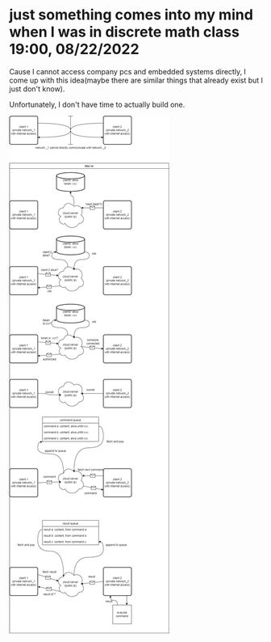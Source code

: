 # just something comes into my mind when I was in discrete math class 19:00, 08/22/2022
Cause I cannot access company pcs and embedded systems directly, I come up with this idea(maybe there are similar things that already exist but I just don't know).

Unfortunately, I don't have time to actually build one.

![](https://github.com/DAF201/blur-in/blob/main/blur-in.drawio.png)
